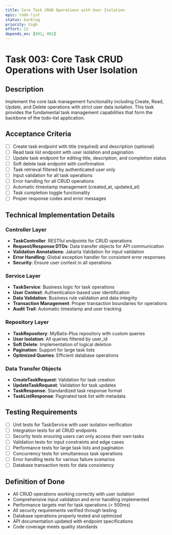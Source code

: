 ```yaml
---
title: Core Task CRUD Operations with User Isolation
epic: todo-list
status: backlog
priority: high
effort: 12
depends_on: [001, 002]
---
```


# Task 003: Core Task CRUD Operations with User Isolation

## Description

Implement the core task management functionality including Create, Read, Update, and Delete operations with strict user data isolation. This task provides the fundamental task management capabilities that form the backbone of the todo-list application.

## Acceptance Criteria

- [ ] Create task endpoint with title (required) and description (optional)
- [ ] Read task list endpoint with user isolation and pagination
- [ ] Update task endpoint for editing title, description, and completion status
- [ ] Soft delete task endpoint with confirmation
- [ ] Task retrieval filtered by authenticated user only
- [ ] Input validation for all task operations
- [ ] Error handling for all CRUD operations
- [ ] Automatic timestamp management (created_at, updated_at)
- [ ] Task completion toggle functionality
- [ ] Proper response codes and error messages

## Technical Implementation Details

### Controller Layer
- **TaskController**: RESTful endpoints for CRUD operations
- **Request/Response DTOs**: Data transfer objects for API communication
- **Validation Annotations**: Jakarta Validation for input validation
- **Error Handling**: Global exception handler for consistent error responses
- **Security**: Ensure user context in all operations

### Service Layer
- **TaskService**: Business logic for task operations
- **User Context**: Authentication-based user identification
- **Data Validation**: Business rule validation and data integrity
- **Transaction Management**: Proper transaction boundaries for operations
- **Audit Trail**: Automatic timestamp and user tracking

### Repository Layer
- **TaskRepository**: MyBatis-Plus repository with custom queries
- **User Isolation**: All queries filtered by user_id
- **Soft Delete**: Implementation of logical deletion
- **Pagination**: Support for large task lists
- **Optimized Queries**: Efficient database operations

### Data Transfer Objects
- **CreateTaskRequest**: Validation for task creation
- **UpdateTaskRequest**: Validation for task updates
- **TaskResponse**: Standardized task response format
- **TaskListResponse**: Paginated task list with metadata

## Testing Requirements

- [ ] Unit tests for TaskService with user isolation verification
- [ ] Integration tests for all CRUD endpoints
- [ ] Security tests ensuring users can only access their own tasks
- [ ] Validation tests for input constraints and edge cases
- [ ] Performance tests for large task lists and pagination
- [ ] Concurrency tests for simultaneous task operations
- [ ] Error handling tests for various failure scenarios
- [ ] Database transaction tests for data consistency

## Definition of Done

- All CRUD operations working correctly with user isolation
- Comprehensive input validation and error handling implemented
- Performance targets met for task operations (< 500ms)
- All security requirements verified through testing
- Database operations properly tested and optimized
- API documentation updated with endpoint specifications
- Code coverage meets quality standards